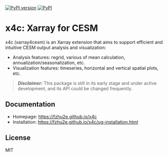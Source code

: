 [![PyPI version](https://badge.fury.io/py/x4c.svg)](https://badge.fury.io/py/x4c)
[![PyPI](https://img.shields.io/badge/python-3.11-blue.svg)]()
<!-- [![license](https://img.shields.io/github/license/fzhu2e/x4c.svg)]() -->

# x4c: Xarray for CESM
x4c (xarray4cesm) is an Xarray extension that aims to support efficient and intuitive CESM output analysis and visualization:
- Analysis features: regrid, various of mean calculation, annualization/seasonalization, etc.
- Visualization features: timeseries, horizontal and vertical spatial plots, etc.

> **_Disclaimer:_**  This package is still in its early stage and under active development, and its API could be changed frequently.

## Documentation

+ Homepage: https://fzhu2e.github.io/x4c
+ Installation: https://fzhu2e.github.io/x4c/ug-installation.html


## License
MIT